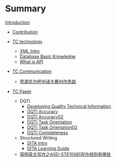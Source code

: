# Summary

[Introduction](index.md)

* [Contribution](contribution/index.md)

* [TC technology](TC_technology/index.md)
    * [XML Intro](TC_technology/TC_Tech_StructuredWriting_XML_Intro.md)
    * [Database Basic Knowledge](TC_technology/TC_Tech_database_basic_knowledge.md)
    * [What is API](TC_technology/TC_Tech_what_is_api)

* [TC Communication](TC_Communication/index.md)
    * [思源华为杯创译大赛创作思路](TC_Communication/思源华为杯创译大赛创作思路.md)

* [TC Paper](TC_Paper/index.md)
    * DQTI
        * [Developing Quality Technical Information](TC_Paper/DQTI/TC_Paper_developing_quality_technical_information.md)
        * [DQTI Accuracy](TC_Paper/DQTI/TC_Paper_DQTI_accuracy.md)
        * [DQTI Accuracy02](TC_Paper/DQTI/TC_Paper_DQTI_accuracy02.md)
        * [DQTI Task Orientation](TC_Paper/DQTI/TC_Paper_DQTI_task_orientation.md)
        * [DQTI Task Orientation02](TC_Paper/DQTI/TC_Paper_DQTI_task_orientation02.md)
        * [DQTI Completeness](TC_Paper/DQTI/TC_Paper_DQTI_completeness.md)
    * Structured Writing
        * [DITA Intro](structured_writing/Structured_writing/StructuredWriting_DITA_Intro.md)
        * [DITA Learning Guide](structured_writing/Structured_writing/StructuredWriting_DITA_Learningguide.md)
    * [简明英文写作之ASD-STE100的写作规则有哪些](TC_Paper/TC_Paper_简明英文写作之ASD-STE100的写作规则有哪些.md)